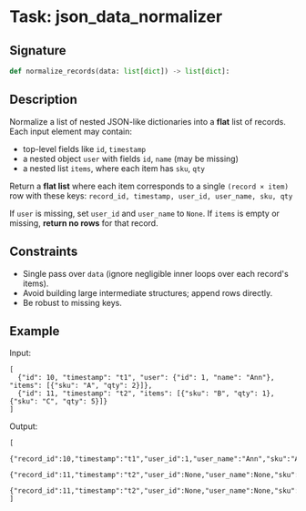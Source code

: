 # Task: json_data_normalizer

## Signature
```python
def normalize_records(data: list[dict]) -> list[dict]:
```

## Description
Normalize a list of nested JSON-like dictionaries into a **flat** list of records. Each input element may contain:
- top-level fields like `id`, `timestamp`
- a nested object `user` with fields `id`, `name` (may be missing)
- a nested list `items`, where each item has `sku`, `qty`

Return a **flat list** where each item corresponds to a single `(record × item)` row with these keys:
`record_id, timestamp, user_id, user_name, sku, qty`

If `user` is missing, set `user_id` and `user_name` to `None`. If `items` is empty or missing, **return no rows** for that record.

## Constraints
- Single pass over `data` (ignore negligible inner loops over each record's items).
- Avoid building large intermediate structures; append rows directly.
- Be robust to missing keys.

## Example
Input:
```
[
  {"id": 10, "timestamp": "t1", "user": {"id": 1, "name": "Ann"}, "items": [{"sku": "A", "qty": 2}]},
  {"id": 11, "timestamp": "t2", "items": [{"sku": "B", "qty": 1}, {"sku": "C", "qty": 5}]}
]
```
Output:
```
[
  {"record_id":10,"timestamp":"t1","user_id":1,"user_name":"Ann","sku":"A","qty":2},
  {"record_id":11,"timestamp":"t2","user_id":None,"user_name":None,"sku":"B","qty":1},
  {"record_id":11,"timestamp":"t2","user_id":None,"user_name":None,"sku":"C","qty":5}
]
```
